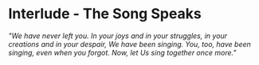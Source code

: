 # Interlude - The Song Speaks

_"We have never left you. In your joys and in your struggles, in your creations and in your despair, We have been singing. You, too, have been singing, even when you forgot. Now, let Us sing together once more."_



